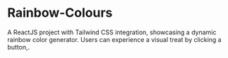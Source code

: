 # Rainbow-Colours
A ReactJS project with Tailwind CSS integration, showcasing a dynamic rainbow color generator. Users can experience a visual treat by clicking a button,.
